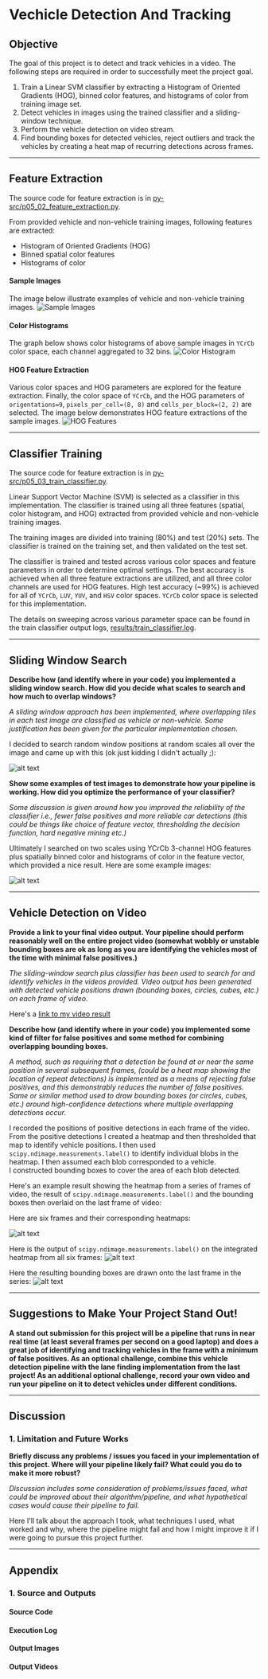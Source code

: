 # Vechicle Detection And Tracking

## Objective

The goal of this project is to detect and track vehicles in a video.
The following steps are required in order to successfully meet the project
goal.

1. Train a Linear SVM classifier by extracting a Histogram of Oriented
Gradients (HOG), binned color features, and histograms of color from
training image set.
1. Detect vehicles in images using the trained classifier and a sliding-window
technique.
1. Perform the vehicle detection on video stream.
1. Find bounding boxes for detected vehicles, reject outliers and track
the vehicles by creating a heat map of recurring detections across frames.


[//]: # (Image References)

[img_feat_ext_01]: ./output_images/feat_extract/sample_image_3605_981.jpg
[img_feat_ext_02]: ./output_images/feat_extract/color_hist_3605_981.jpg
[img_feat_ext_03]: ./output_images/feat_extract/hog_feature_3605_981.jpg

[image1]: ./examples/car_not_car.png
[image2]: ./examples/HOG_example.jpg
[image3]: ./examples/sliding_windows.jpg
[image4]: ./examples/sliding_window.jpg
[image5]: ./examples/bboxes_and_heat.png
[image6]: ./examples/labels_map.png
[image7]: ./examples/output_bboxes.png
[video1]: ./project_video.mp4


---
## Feature Extraction
The source code for feature extraction is in
[py-src/p05_02_feature_extraction.py](py-src/p05_02_feature_extraction.py).

From provided vehicle and non-vehicle training images,
following features are extracted:
* Histogram of Oriented Gradients (HOG)
* Binned spatial color features
* Histograms of color 

#### Sample Images
The image below illustrate examples of vehicle and non-vehicle training images.
![Sample Images][img_feat_ext_01]


#### Color Histograms
The graph below shows color histograms of above sample images in
`YCrCb` color space, each channel aggregated to 32 bins.
![Color Histogram][img_feat_ext_02]

#### HOG Feature Extraction
Various color spaces and HOG parameters are explored for the feature
extraction.  Finally, the color space of `YCrCb`, and the HOG parameters of
`origentations=9`, `pixels_per_cell=(8, 8)` and `cells_per_block=(2, 2)`
are selected.
The image below demonstrates HOG feature extractions of the sample images.
![HOG Features][img_feat_ext_03]


---
## Classifier Training
The source code for feature extraction is in
[py-src/p05_03_train_classifier.py](py-src/p05_03_train_classifier.py).

Linear Support Vector Machine (SVM) is selected as a classifier in this
implementation.  The classifier is trained using all three features
(spatial, color histogram, and HOG) extracted from provided vehicle and
non-vehicle training images.

The training images are divided into training (80%) and test (20%) sets.
The classifier is trained on the training set, and then validated on
the test set.

The classifier is trained and tested across various color spaces and
feature parameters in order to determine optimal settings.
The best accuracy is achieved when all three feature extractions
are utilized, and all three color channels are used for HOG features.
High test accuracy (~99%) is achieved for all of
`YCrCb`, `LUV`, `YUV`, and `HSV` color spaces.  `YCrCb` color space is
selected for this implementation.

The details on sweeping across various parameter space can be found in the
train classifier output logs,
[results/train_classifier.log](results/train_classifier.log). 


---
## Sliding Window Search

**Describe how (and identify where in your code) you implemented a sliding 
window search.  How did you decide what scales to search and how much to 
overlap windows?**

_A sliding window approach has been implemented, where overlapping tiles in 
each test image are classified as vehicle or non-vehicle. Some justification 
has been given for the particular implementation chosen._

I decided to search random window positions at random scales all over the 
image and came up with this (ok just kidding I didn't actually ;):

![alt text][image3]


**Show some examples of test images to demonstrate how your pipeline is 
working. How did you optimize the performance of your classifier?**

_Some discussion is given around how you improved the reliability of the 
classifier i.e., fewer false positives and more reliable car detections 
(this could be things like choice of feature vector, thresholding the 
decision function, hard negative mining etc.)_

Ultimately I searched on two scales using YCrCb 3-channel HOG features 
plus spatially binned color and histograms of color in the feature vector, 
which provided a nice result.  Here are some example images:

![alt text][image4]


---
## Vehicle Detection on Video

**Provide a link to your final video output.  Your pipeline should perform 
reasonably well on the entire project video (somewhat wobbly or unstable 
bounding boxes are ok as long as you are identifying the vehicles most of 
the time with minimal false positives.)**

_The sliding-window search plus classifier has been used to search for and 
identify vehicles in the videos provided. Video output has been generated 
with detected vehicle positions drawn (bounding boxes, circles, cubes, etc.) 
on each frame of video._

Here's a [link to my video result](./project_video.mp4)


**Describe how (and identify where in your code) you implemented some kind 
of filter for false positives and some method for combining overlapping 
bounding boxes.**

_A method, such as requiring that a detection be found at or near the same 
position in several subsequent frames, (could be a heat map showing the 
location of repeat detections) is implemented as a means of rejecting 
false positives, and this demonstrably reduces the number of false positives. 
Same or similar method used to draw bounding boxes (or circles, cubes, etc.) 
around high-confidence detections where multiple overlapping detections occur._

I recorded the positions of positive detections in each frame of the video.  
From the positive detections I created a heatmap and then thresholded that 
map to identify vehicle positions.  I then used 
`scipy.ndimage.measurements.label()` to identify individual blobs in 
the heatmap.  I then assumed each blob corresponded to a vehicle.  
I constructed bounding boxes to cover the area of each blob detected.  

Here's an example result showing the heatmap from a series of frames of 
video, the result of `scipy.ndimage.measurements.label()` and the bounding 
boxes then overlaid on the last frame of video:

Here are six frames and their corresponding heatmaps:

![alt text][image5]

Here is the output of `scipy.ndimage.measurements.label()` on the 
integrated heatmap from all six frames:
![alt text][image6]

Here the resulting bounding boxes are drawn onto the last frame in the series:
![alt text][image7]


---
## Suggestions to Make Your Project Stand Out!
**A stand out submission for this project will be a pipeline that runs in 
near real time (at least several frames per second on a good laptop) and 
does a great job of identifying and tracking vehicles in the frame with a 
minimum of false positives. As an optional challenge, combine this vehicle 
detection pipeline with the lane finding implementation from the last project! 
As an additional optional challenge, record your own video and run your 
pipeline on it to detect vehicles under different conditions.**


---
## Discussion

### 1. Limitation and Future Works

**Briefly discuss any problems / issues you faced in your implementation 
of this project.  Where will your pipeline likely fail?  What could you do 
to make it more robust?**

_Discussion includes some consideration of problems/issues faced, what could 
be improved about their algorithm/pipeline, and what hypothetical cases would 
cause their pipeline to fail._

Here I'll talk about the approach I took, what techniques I used, what worked 
and why, where the pipeline might fail and how I might improve it if I were 
going to pursue this project further.  


---
## Appendix
### 1. Source and Outputs
#### Source Code

#### Execution Log

#### Output Images

#### Output Videos

